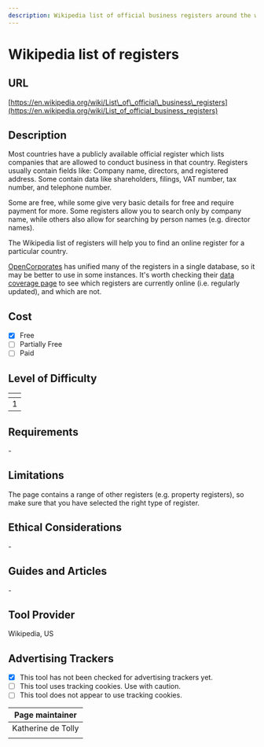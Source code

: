 ```yaml
---
description: Wikipedia list of official business registers around the world.
---
```


# Wikipedia list of registers

## URL

[https://en.wikipedia.org/wiki/List\_of\_official\_business\_registers](https://en.wikipedia.org/wiki/List_of_official_business_registers)

## Description

Most countries have a publicly available official register which lists companies that are allowed to conduct business in that country. Registers usually contain fields like: Company name, directors, and registered address. Some contain data like shareholders, filings, VAT number, tax number, and telephone number.

Some are free, while some give very basic details for free and require payment for more. Some registers allow you to search only by company name, while others also allow for searching by person names (e.g. director names).

The Wikipedia list of registers will help you to find an online register for a particular country.

[OpenCorporates](https://bellingcat.gitbook.io/toolkit/more/all-tools/opencorporates) has unified many of the registers in a single database, so it may be better to use in some instances. It's worth checking their [data coverage page](https://knowledge.opencorporates.com/knowledge-base/overview/) to see which registers are currently online (i.e. regularly updated), and which are not.

## Cost

* [x] Free
* [ ] Partially Free
* [ ] Paid

## Level of Difficulty

<table><thead><tr><th data-type="rating" data-max="5"></th></tr></thead><tbody><tr><td>1</td></tr></tbody></table>

## Requirements

\-

## Limitations

The page contains a range of other registers (e.g. property registers), so make sure that you have selected the right type of register.

## Ethical Considerations

\-

## Guides and Articles

\-

## Tool Provider

Wikipedia, US

## Advertising Trackers

* [x] This tool has not been checked for advertising trackers yet.
* [ ] This tool uses tracking cookies. Use with caution.
* [ ] This tool does not appear to use tracking cookies.

| Page maintainer    |
| ------------------ |
| Katherine de Tolly |
|                    |
